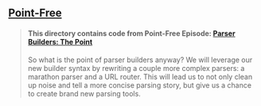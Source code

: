 ## [Point-Free](https://www.pointfree.co)

> #### This directory contains code from Point-Free Episode: [Parser Builders: The Point](https://www.pointfree.co/episodes/ep175-parser-builders-the-point)
>
> So what is the point of parser builders anyway? We will leverage our new builder syntax by rewriting a couple more complex parsers: a marathon parser and a URL router. This will lead us to not only clean up noise and tell a more concise parsing story, but give us a chance to create brand new parsing tools.
